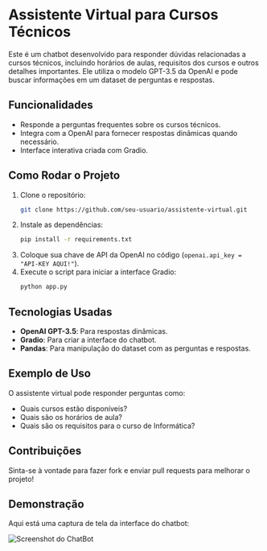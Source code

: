 # Assistente Virtual para Cursos Técnicos

Este é um chatbot desenvolvido para responder dúvidas relacionadas a cursos técnicos, incluindo horários de aulas, requisitos dos cursos e outros detalhes importantes. Ele utiliza o modelo GPT-3.5 da OpenAI e pode buscar informações em um dataset de perguntas e respostas.

## Funcionalidades

- Responde a perguntas frequentes sobre os cursos técnicos.
- Integra com a OpenAI para fornecer respostas dinâmicas quando necessário.
- Interface interativa criada com Gradio.

## Como Rodar o Projeto

1. Clone o repositório:
   ```bash
   git clone https://github.com/seu-usuario/assistente-virtual.git
   ```
2. Instale as dependências:
   ```bash
   pip install -r requirements.txt
   ```
3. Coloque sua chave de API da OpenAI no código (`openai.api_key = "API-KEY AQUI!"`).
4. Execute o script para iniciar a interface Gradio:
   ```bash
   python app.py
   ```

## Tecnologias Usadas

- **OpenAI GPT-3.5**: Para respostas dinâmicas.
- **Gradio**: Para criar a interface do chatbot.
- **Pandas**: Para manipulação do dataset com as perguntas e respostas.

## Exemplo de Uso

O assistente virtual pode responder perguntas como:
- Quais cursos estão disponíveis?
- Quais são os horários de aula?
- Quais são os requisitos para o curso de Informática?

## Contribuições

Sinta-se à vontade para fazer fork e enviar pull requests para melhorar o projeto!

## Demonstração
Aqui está uma captura de tela da interface do chatbot:

![Screenshot do ChatBot](object/img/print_software.png)



